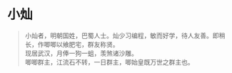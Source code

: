 # 小灿
> 小灿者，明朝国姓，巴蜀人士。灿少习编程，敏而好学，待人友善。即稍长，作唧唧以飨肥宅，群友称贤。<br>
> 现居武汉，月俸一狗一蛆，羡煞诸沙雕。<br>
> 唧唧群主，江流石不转，一日群主，唧始皇既万世之群主也。<br>
